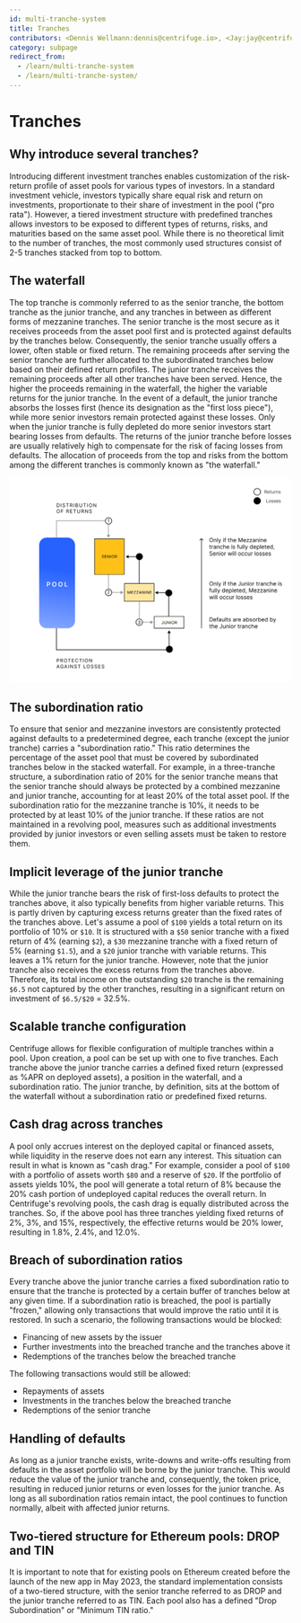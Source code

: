 ```yaml
---
id: multi-tranche-system
title: Tranches
contributors: <Dennis Wellmann:dennis@centrifuge.io>, <Jay:jay@centrifuge.io>
category: subpage
redirect_from:
  - /learn/multi-tranche-system
  - /learn/multi-tranche-system/
---
```


# Tranches

## Why introduce several tranches?

Introducing different investment tranches enables customization of the risk-return profile of asset pools for various types of investors. In a standard investment vehicle, investors typically share equal risk and return on investments, proportionate to their share of investment in the pool ("pro rata"). However, a tiered investment structure with predefined tranches allows investors to be exposed to different types of returns, risks, and maturities based on the same asset pool. While there is no theoretical limit to the number of tranches, the most commonly used structures consist of 2-5 tranches stacked from top to bottom.

## The waterfall

The top tranche is commonly referred to as the senior tranche, the bottom tranche as the junior tranche, and any tranches in between as different forms of mezzanine tranches. The senior tranche is the most secure as it receives proceeds from the asset pool first and is protected against defaults by the tranches below. Consequently, the senior tranche usually offers a lower, often stable or fixed return. The remaining proceeds after serving the senior tranche are further allocated to the subordinated tranches below based on their defined return profiles. The junior tranche receives the remaining proceeds after all other tranches have been served. Hence, the higher the proceeds remaining in the waterfall, the higher the variable returns for the junior tranche. In the event of a default, the junior tranche absorbs the losses first (hence its designation as the "first loss piece"), while more senior investors remain protected against these losses. Only when the junior tranche is fully depleted do more senior investors start bearing losses from defaults. The returns of the junior tranche before losses are usually relatively high to compensate for the risk of facing losses from defaults. The allocation of proceeds from the top and risks from the bottom among the different tranches is commonly known as "the waterfall."

![Waterfall](./images/pool_tranches.svg)

## The subordination ratio

To ensure that senior and mezzanine investors are consistently protected against defaults to a predetermined degree, each tranche (except the junior tranche) carries a "subordination ratio." This ratio determines the percentage of the asset pool that must be covered by subordinated tranches below in the stacked waterfall.
For example, in a three-tranche structure, a subordination ratio of 20% for the senior tranche means that the senior tranche should always be protected by a combined mezzanine and junior tranche, accounting for at least 20% of the total asset pool. If the subordination ratio for the mezzanine tranche is 10%, it needs to be protected by at least 10% of the junior tranche. If these ratios are not maintained in a revolving pool, measures such as additional investments provided by junior investors or even selling assets must be taken to restore them.

## Implicit leverage of the junior tranche

While the junior tranche bears the risk of first-loss defaults to protect the tranches above, it also typically benefits from higher variable returns. This is partly driven by capturing excess returns greater than the fixed rates of the tranches above.
Let's assume a pool of `$100` yields a total return on its portfolio of 10% or `$10`. It is structured with a `$50` senior tranche with a fixed return of 4% (earning `$2`), a `$30` mezzanine tranche with a fixed return of 5% (earning `$1.5`), and a `$20` junior tranche with variable returns. This leaves a 1% return for the junior tranche. However, note that the junior tranche also receives the excess returns from the tranches above. Therefore, its total income on the outstanding `$20` tranche is the remaining `$6.5` not captured by the other tranches, resulting in a significant return on investment of `$6.5/$20` = 32.5%.

## Scalable tranche configuration

Centrifuge allows for flexible configuration of multiple tranches within a pool. Upon creation, a pool can be set up with one to five tranches. Each tranche above the junior tranche carries a defined fixed return (expressed as %APR on deployed assets), a position in the waterfall, and a subordination ratio. The junior tranche, by definition, sits at the bottom of the waterfall without a subordination ratio or predefined fixed returns.

## Cash drag across tranches

A pool only accrues interest on the deployed capital or financed assets, while liquidity in the reserve does not earn any interest. This situation can result in what is known as "cash drag."
For example, consider a pool of `$100` with a portfolio of assets worth `$80` and a reserve of `$20`. If the portfolio of assets yields 10%, the pool will generate a total return of 8% because the 20% cash portion of undeployed capital reduces the overall return.
In Centrifuge's revolving pools, the cash drag is equally distributed across the tranches. So, if the above pool has three tranches yielding fixed returns of 2%, 3%, and 15%, respectively, the effective returns would be 20% lower, resulting in 1.8%, 2.4%, and 12.0%.

## Breach of subordination ratios

Every tranche above the junior tranche carries a fixed subordination ratio to ensure that the tranche is protected by a certain buffer of tranches below at any given time. If a subordination ratio is breached, the pool is partially "frozen," allowing only transactions that would improve the ratio until it is restored. In such a scenario, the following transactions would be blocked:

- Financing of new assets by the issuer
- Further investments into the breached tranche and the tranches above it
- Redemptions of the tranches below the breached tranche

The following transactions would still be allowed:

- Repayments of assets
- Investments in the tranches below the breached tranche
- Redemptions of the senior tranche

## Handling of defaults

As long as a junior tranche exists, write-downs and write-offs resulting from defaults in the asset portfolio will be borne by the junior tranche. This would reduce the value of the junior tranche and, consequently, the token price, resulting in reduced junior returns or even losses for the junior tranche. As long as all subordination ratios remain intact, the pool continues to function normally, albeit with affected junior returns.

## Two-tiered structure for Ethereum pools: DROP and TIN

It is important to note that for existing pools on Ethereum created before the launch of the new app in May 2023, the standard implementation consists of a two-tiered structure, with the senior tranche referred to as DROP and the junior tranche referred to as TIN. Each pool also has a defined "Drop Subordination" or "Minimum TIN ratio."
